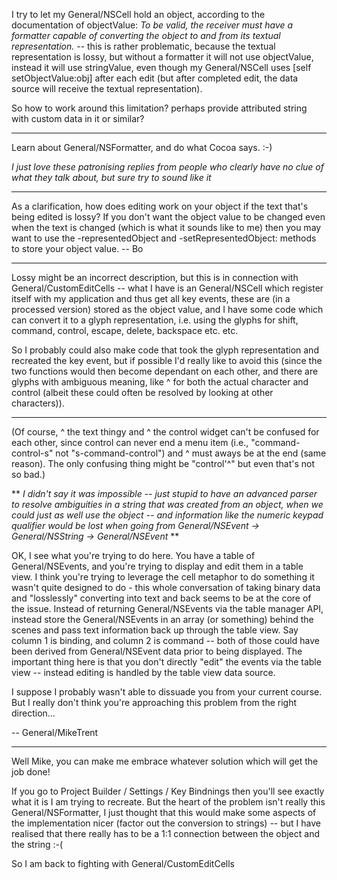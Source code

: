 I try to let my General/NSCell hold an object, according to the documentation of objectValue: *To be valid, the receiver must have a formatter capable of converting the object to and from its textual representation.* -- this is rather problematic, because the textual representation is lossy, but without a formatter it will not use objectValue, instead it will use stringValue, even though my General/NSCell uses [self setObjectValue:obj] after each edit (but after completed edit, the data source will receive the textual representation).

So how to work around this limitation? perhaps provide attributed string with custom data in it or similar?

----

Learn about General/NSFormatter, and do what Cocoa says. :-)

*I just love these patronising replies from people who clearly have no clue of what they talk about, but sure try to sound like it*

----

As a clarification, how does editing work on your object if the text that's being edited is lossy?  If you don't want the object value to be changed even when the text is changed (which is what it sounds like to me) then you may want to use the -representedObject and  -setRepresentedObject: methods to store your object value.  -- Bo

----

Lossy might be an incorrect description, but this is in connection with General/CustomEditCells -- what I have is an General/NSCell which register itself with my application and thus get all key events, these are (in a processed version) stored as the object value, and I have some code which can convert it to a glyph representation, i.e. using the glyphs for shift, command, control, escape, delete, backspace etc. etc.

So I probably could also make code that took the glyph representation and recreated the key event, but if possible I'd really like to avoid this (since the two functions would then become dependant on each other, and there are glyphs with ambiguous meaning, like ^ for both the actual character and control (albeit these could often be resolved by looking at other characters)).

----

(Of course, ^ the text thingy and ^ the control widget can't be confused for each other, since control can never end a menu item (i.e., "command-control-s" not "s-command-control") and ^ must aways be at the end (same reason). The only confusing thing might be "control'^" but even that's not so bad.)

**
*I didn't say it was impossible -- just stupid to have an advanced parser to resolve ambiguities in a string that was created from an object, when we could just as well use the object -- and information like the numeric keypad qualifier would be lost when going from General/NSEvent -> General/NSString -> General/NSEvent*
**

OK, I see what you're trying to do here. You have a table of General/NSEvent<nowiki/>s, and you're trying to display and edit them in a table view. I think you're trying to leverage the cell metaphor to do something it wasn't quite designed to do - this whole conversation of taking binary data and "losslessly" converting into text and back seems to be at the core of the issue. Instead of returning General/NSEvent<nowiki/>s via the table manager API, instead store the General/NSEvent<nowiki/>s in an array (or something) behind the scenes and pass text information back up through the table view. Say column 1 is binding, and column 2 is command -- both of those could have been derived from General/NSEvent data prior to being displayed. The important thing here is that you don't directly "edit" the events via the table view -- instead editing is handled by the table view data source. 

I suppose I probably wasn't able to dissuade you from your current course. But I really don't think you're approaching this problem from the right direction...

-- General/MikeTrent

----

Well Mike, you can make me embrace whatever solution which will get the job done!

If you go to Project Builder / Settings / Key Bindnings then you'll see exactly what it is I am trying to recreate. But the heart of the problem isn't really this General/NSFormatter, I just thought that this would make some aspects of the implementation nicer (factor out the conversion to strings) -- but I have realised that there really has to be a 1:1 connection between the object and the string :-(

So I am back to fighting with General/CustomEditCells
